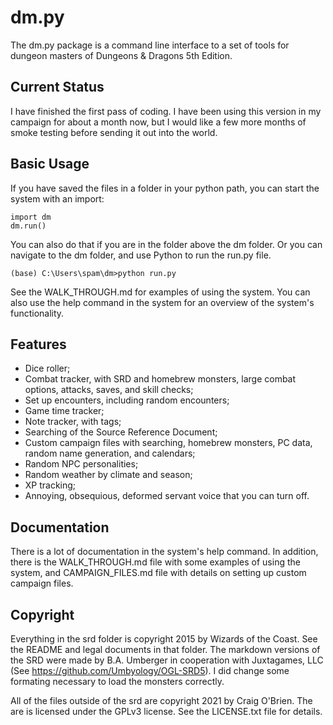 # dm.py

The dm.py package is a command line interface to a set of tools for dungeon masters of Dungeons & Dragons 5th Edition. 

## Current Status

I have finished the first pass of coding. I have been using this version in my campaign for about a month now, but I would like a few more months of smoke testing before sending it out into the world.

## Basic Usage

If you have saved the files in a folder in your python path, you can start the system with an import:

```
import dm
dm.run()
```

You can also do that if you are in the folder above the dm folder. Or you can navigate to the dm folder, and use Python to run the run.py file.

```
(base) C:\Users\spam\dm>python run.py
```

See the WALK_THROUGH.md for examples of using the system. You can also use the help command in the system for an overview of the system's functionality.

## Features

- Dice roller;
- Combat tracker, with SRD and homebrew monsters, large combat options, attacks, saves, and skill checks;
- Set up encounters, including random encounters;
- Game time tracker;
- Note tracker, with tags;
- Searching of the Source Reference Document;
- Custom campaign files with searching, homebrew monsters, PC data, random name generation, and calendars;
- Random NPC personalities;
- Random weather by climate and season;
- XP tracking;
- Annoying, obsequious, deformed servant voice that you can turn off.

## Documentation

There is a lot of documentation in the system's help command. In addition, there is the WALK_THROUGH.md file with some examples of using the system, and CAMPAIGN_FILES.md file with details on setting up custom campaign files.

## Copyright

Everything in the srd folder is copyright 2015 by Wizards of the Coast. See the README and legal documents in that folder. The markdown versions of the SRD were made by B.A. Umberger in cooperation with Juxtagames, LLC (See https://github.com/Umbyology/OGL-SRD5). I did change some formating necessary to load the monsters correctly.

All of the files outside of the srd are copyright 2021 by Craig O'Brien. The are is licensed under the GPLv3 license. See the LICENSE.txt file for details.